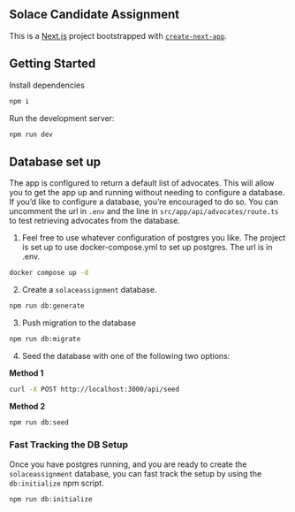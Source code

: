 ## Solace Candidate Assignment

This is a [Next.js](https://nextjs.org/) project bootstrapped with [`create-next-app`](https://github.com/vercel/next.js/tree/canary/packages/create-next-app).

## Getting Started

Install dependencies

```bash
npm i
```

Run the development server:

```bash
npm run dev
```

## Database set up

The app is configured to return a default list of advocates. This will allow you to get the app up and running without needing to configure a database. If you’d like to configure a database, you’re encouraged to do so. You can uncomment the url in `.env` and the line in `src/app/api/advocates/route.ts` to test retrieving advocates from the database.

1. Feel free to use whatever configuration of postgres you like. The project is set up to use docker-compose.yml to set up postgres. The url is in .env.

```bash
docker compose up -d
```

2. Create a `solaceassignment` database.

```bash
npm run db:generate
```

3. Push migration to the database

```bash
npm run db:migrate
```

4. Seed the database with one of the following two options:

**Method 1**

```bash
curl -X POST http://localhost:3000/api/seed
```

**Method 2**

```bash
npm run db:seed
```

### Fast Tracking the DB Setup

Once you have postgres running, and you are ready to create the `solaceassignment`
database, you can fast track the setup by using the `db:initialize` npm script.

```bash
npm run db:initialize
```
